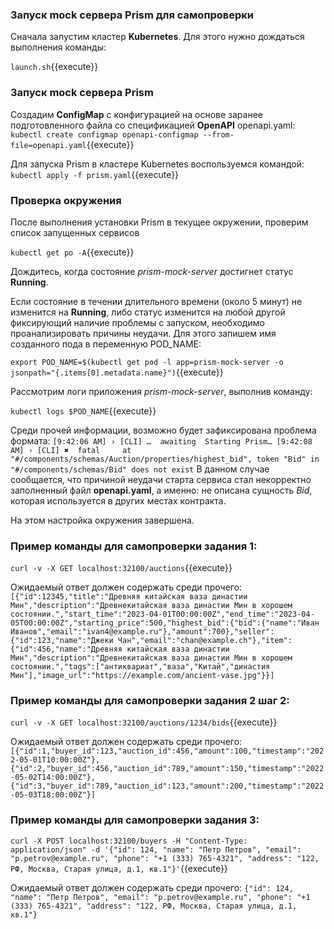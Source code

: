 ### Запуск mock сервера Prism для самопроверки

Сначала запустим кластер **Kubernetes**. Для этого нужно дождаться выполнения команды:

`launch.sh`{{execute}}

### Запуск mock сервера Prism

Создадим **ConfigMap** с конфигурацией на основе заранее подготовленного файла со спецификацией **OpenAPI** openapi.yaml:
`kubectl create configmap openapi-configmap --from-file=openapi.yaml`{{execute}}

Для запуска Prism в кластере Kubernetes воспользуемся командой:  
`kubectl apply -f prism.yaml`{{execute}}


### Проверка окружения
После выполнения установки Prism в текущее окружении, проверим список запущенных сервисов

`kubectl get po -A`{{execute}}

Дождитесь, когда состояние *prism-mock-server* достигнет статус **Running**.

Если состояние в течении длительного времени (около 5 минут) не изменится на **Running**, либо статус изменится на любой другой фиксирующий наличие проблемы с запуском, необходимо проанализировать причины неудачи.
Для этого запишем имя созданного пода в переменную POD_NAME:

`export POD_NAME=$(kubectl get pod -l app=prism-mock-server -o jsonpath="{.items[0].metadata.name}")`{{execute}}  

Рассмотрим логи приложения *prism-mock-server*, выполнив команду:

`kubectl logs $POD_NAME`{{execute}}

Среди прочей информации, возможно будет зафиксирована проблема формата:
`[9:42:06 AM] › [CLI] …  awaiting  Starting Prism…
[9:42:08 AM] › [CLI] ✖  fatal     at "#/components/schemas/Auction/properties/highest_bid", token "Bid" in "#/components/schemas/Bid" does not exist`
В данном случае сообщается, что причиной неудачи старта сервиса стал некорректно заполненный файл **openapi.yaml**, а именно: не описана сущность *Bid*, которая используется в других местах контракта.

На этом настройка окружения завершена.

### Пример команды для самопроверки задания 1:
`curl -v -X GET localhost:32100/auctions`{{execute}}

Ожидаемый ответ должен содержать среди прочего:
`[{"id":12345,"title":"Древняя китайская ваза династии Мин","description":"Древнекитайская ваза династии Мин в хорошем состоянии.","start_time":"2023-04-01T00:00:00Z","end_time":"2023-04-05T00:00:00Z","starting_price":500,"highest_bid":{"bid":{"name":"Иван Иванов","email":"ivan4@example.ru"},"amount":700},"seller":{"id":123,"name":"Джеки Чан","email":"chan@example.ch"},"item":{"id":456,"name":"Древняя китайская ваза династии Мин","description":"Древнекитайская ваза династии Мин в хорошем состоянии.","tags":["антиквариат","ваза","Китай","династия Мин"],"image_url":"https://example.com/ancient-vase.jpg"}}]`

### Пример команды для самопроверки задания 2 шаг 2:
`curl -v -X GET localhost:32100/auctions/1234/bids`{{execute}}

Ожидаемый ответ должен содержать среди прочего:
`[{"id":1,"buyer_id":123,"auction_id":456,"amount":100,"timestamp":"2022-05-01T10:00:00Z"},{"id":2,"buyer_id":456,"auction_id":789,"amount":150,"timestamp":"2022-05-02T14:00:00Z"},{"id":3,"buyer_id":789,"auction_id":123,"amount":200,"timestamp":"2022-05-03T18:00:00Z"}]`

### Пример команды для самопроверки задания 3:
`curl -X POST localhost:32100/buyers -H "Content-Type: application/json" -d '{"id": 124, "name": "Петр Петров", "email": "p.petrov@example.ru", "phone": "+1 (333) 765-4321", "address": "122, РФ, Москва, Старая улица, д.1, кв.1"}'`{{execute}}

Ожидаемый ответ должен содержать среди прочего:
`{"id": 124, "name": "Петр Петров", "email": "p.petrov@example.ru", "phone": "+1 (333) 765-4321", "address": "122, РФ, Москва, Старая улица, д.1, кв.1"}`

